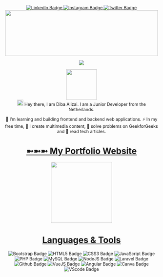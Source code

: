<div id="badges" align="center">
  <a href="https://www.linkedin.com/in/dibaalizai/">
    <img src="https://img.shields.io/badge/LinkedIn-blue?style=for-the-badge&logo=linkedin&logoColor=white" alt="LinkedIn Badge"/>
  </a>
  <a href="https://www.instagram.com/star.diba/">
    <img src="https://img.shields.io/badge/Instagram-E4405F?style=for-the-badge&logo=instagram&logoColor=white" alt="Instagram Badge"/>
  </a>
  <a href="https://twitter.com/deebastar">
    <img src="https://img.shields.io/badge/Twitter-blue?style=for-the-badge&logo=twitter&logoColor=white" alt="Twitter Badge"/>
  </a>
</div>


 <div id="header" align="center">
  <img src="https://media.giphy.com/media/sULKEgDMX8LcI/giphy.gif" width="500" height="150"/>
  
  ![](https://komarev.com/ghpvc/?username=dibaalizai&color=ff69b4)
</div>


<div id="header" align="center"> 
  <img src="https://media.giphy.com/media/HwBlFQZFcAoUcPHZdX/giphy.gif" width="100"/>
</div>

<div id="header" align="center"> 
  <img src="https://media.giphy.com/media/hvRJCLFzcasrR4ia7z/giphy.gif" width="20px"/> Hey there, I am Diba Alizai. I am a Junior Developer from the Netherlands. 

  :telescope: I’m learning and building frontend and backend web applications.
  :zap: In my free time, :seedling: I create multimedia content, 🧠 solve problems on GeekforGeeks and 📖 read tech articles.
</div>


<div id="main" align="center"> 
  
# <a href="https://alizai.vercel.app/"> ➼➼➼ My Portfolio Website</a> 
  

</div>
  
<div id="main" align="center">
<img src="https://media.giphy.com/media/L1R1tvI9svkIWwpVYr/giphy.gif" width="200"/>
</div>

<div id="main" align="center"> 
  
  # <a href="#">Languages & Tools</a> 

  <a> <img src="https://img.shields.io/badge/Bootstrap-563D7C?style=for-the-badge&logo=bootstrap&logoColor=white" alt="Bootstrap Badge"/> </a> 
   <a> <img src="https://img.shields.io/badge/HTML5-E34F26?style=for-the-badge&logo=html5&logoColor=white" alt="HTML5 Badge"/></a> 
   <a> <img src="https://img.shields.io/badge/CSS-239120?&style=for-the-badge&logo=css3&logoColor=white" alt="CSS3 Badge"/></a> 
   <a> <img src="https://img.shields.io/badge/JavaScript-323330?style=for-the-badge&logo=javascript&logoColor=F7DF1E" alt="JavaScript Badge"/></a> 
   <a> <img src="https://img.shields.io/badge/PHP-777BB4?style=for-the-badge&logo=php&logoColor=white" alt="PHP Badge"/></a> 
   <a>  <img src="https://img.shields.io/badge/MySQL-00000F?style=for-the-badge&logo=mysql&logoColor=white" alt="MySQL Badge"/></a> 
   <a> <img src="https://img.shields.io/badge/Node.js-43853D?style=for-the-badge&logo=node.js&logoColor=white" alt="NodeJS Badge"/></a> 
   <a> <img src="https://img.shields.io/badge/Laravel-FF2D20?style=for-the-badge&logo=laravel&logoColor=white" alt="Laravel Badge"/></a> 
   <a>  <img src="https://img.shields.io/badge/GitHub-100000?style=for-the-badge&logo=github&logoColor=white" alt="Github Badge"/></a> 
   <a> <img src="https://img.shields.io/badge/Vue.js-35495E?style=for-the-badge&logo=vue.js&logoColor=4FC08D" alt="VueJS Badge"/></a> 
   <a>  <img src="https://img.shields.io/badge/Angular-DD0031?style=for-the-badge&logo=angular&logoColor=white" alt="Angular Badge"/></a> 
   <a>  <img src="https://img.shields.io/badge/Canva-%2300C4CC.svg?&style=for-the-badge&logo=Canva&logoColor=white" alt="Canva Badge"/></a> 
   <a> <img src="https://img.shields.io/badge/Visual_Studio_Code-0078D4?style=for-the-badge&logo=visual%20studio%20code&logoColor=white" alt="VScode Badge"/></a> 

</div>

